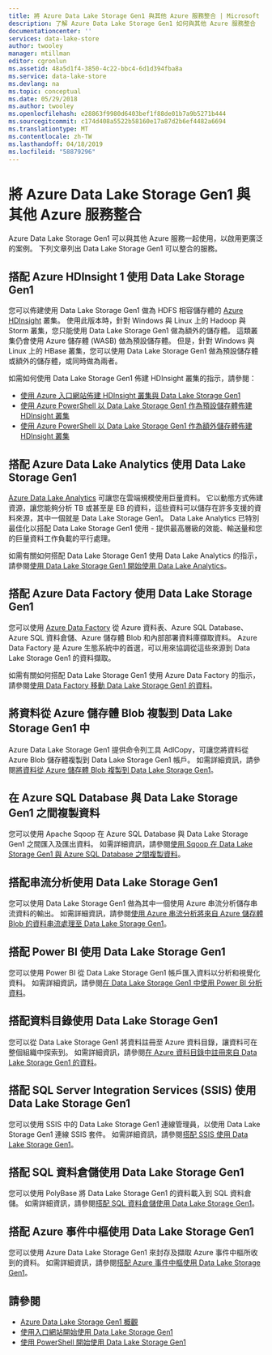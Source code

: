 ```yaml
---
title: 將 Azure Data Lake Storage Gen1 與其他 Azure 服務整合 | Microsoft Docs
description: 了解 Azure Data Lake Storage Gen1 如何與其他 Azure 服務整合
documentationcenter: ''
services: data-lake-store
author: twooley
manager: mtillman
editor: cgronlun
ms.assetid: 48a5d1f4-3850-4c22-bbc4-6d1d394fba8a
ms.service: data-lake-store
ms.devlang: na
ms.topic: conceptual
ms.date: 05/29/2018
ms.author: twooley
ms.openlocfilehash: e28863f9980d6403bef1f88de01b7a9b5271b444
ms.sourcegitcommit: c174d408a5522b58160e17a87d2b6ef4482a6694
ms.translationtype: MT
ms.contentlocale: zh-TW
ms.lasthandoff: 04/18/2019
ms.locfileid: "58879296"
---
```

# <a name="integrating-azure-data-lake-storage-gen1-with-other-azure-services"></a>將 Azure Data Lake Storage Gen1 與其他 Azure 服務整合
Azure Data Lake Storage Gen1 可以與其他 Azure 服務一起使用，以啟用更廣泛的案例。 下列文章列出 Data Lake Storage Gen1 可以整合的服務。

## <a name="use-data-lake-storage-gen1-with-azure-hdinsight"></a>搭配 Azure HDInsight 1 使用 Data Lake Storage Gen1
您可以佈建使用 Data Lake Storage Gen1 做為 HDFS 相容儲存體的 [Azure HDInsight](https://azure.microsoft.com/documentation/learning-paths/hdinsight-self-guided-hadoop-training/) 叢集。 使用此版本時，針對 Windows 與 Linux 上的 Hadoop 與 Storm 叢集，您只能使用 Data Lake Storage Gen1 做為額外的儲存體。 這類叢集仍會使用 Azure 儲存體 (WASB) 做為預設儲存體。 但是，針對 Windows 與 Linux 上的 HBase 叢集，您可以使用 Data Lake Storage Gen1 做為預設儲存體或額外的儲存體，或同時做為兩者。

如需如何使用 Data Lake Storage Gen1 佈建 HDInsight 叢集的指示，請參閱：

* [使用 Azure 入口網站佈建 HDInsight 叢集與 Data Lake Storage Gen1](data-lake-store-hdinsight-hadoop-use-portal.md)
* [使用 Azure PowerShell 以 Data Lake Storage Gen1 作為預設儲存體佈建 HDInsight 叢集](data-lake-store-hdinsight-hadoop-use-powershell-for-default-storage.md)
* [使用 Azure PowerShell 以 Data Lake Storage Gen1 作為額外儲存體佈建 HDInsight 叢集](data-lake-store-hdinsight-hadoop-use-powershell.md)

## <a name="use-data-lake-storage-gen1-with-azure-data-lake-analytics"></a>搭配 Azure Data Lake Analytics 使用 Data Lake Storage Gen1
[Azure Data Lake Analytics](../data-lake-analytics/data-lake-analytics-overview.md) 可讓您在雲端規模使用巨量資料。 它以動態方式佈建資源，讓您能夠分析 TB 或甚至是 EB 的資料，這些資料可以儲存在許多支援的資料來源，其中一個就是 Data Lake Storage Gen1。 Data Lake Analytics 已特別最佳化以搭配 Data Lake Storage Gen1 使用 - 提供最高層級的效能、輸送量和您的巨量資料工作負載的平行處理。

如需有關如何搭配 Data Lake Storage Gen1 使用 Data Lake Analytics 的指示，請參閱[使用 Data Lake Storage Gen1 開始使用 Data Lake Analytics](../data-lake-analytics/data-lake-analytics-get-started-portal.md)。

## <a name="use-data-lake-storage-gen1-with-azure-data-factory"></a>搭配 Azure Data Factory 使用 Data Lake Storage Gen1
您可以使用 [Azure Data Factory](https://azure.microsoft.com/services/data-factory/) 從 Azure 資料表、Azure SQL Database、Azure SQL 資料倉儲、Azure 儲存體 Blob 和內部部署資料庫擷取資料。 Azure Data Factory 是 Azure 生態系統中的首選，可以用來協調從這些來源到 Data Lake Storage Gen1 的資料擷取。

如需有關如何搭配 Data Lake Storage Gen1 使用 Azure Data Factory 的指示，請參閱[使用 Data Factory 移動 Data Lake Storage Gen1 的資料](../data-factory/connector-azure-data-lake-store.md)。

## <a name="copy-data-from-azure-storage-blobs-into-data-lake-storage-gen1"></a>將資料從 Azure 儲存體 Blob 複製到 Data Lake Storage Gen1 中
Azure Data Lake Storage Gen1 提供命令列工具 AdlCopy，可讓您將資料從 Azure Blob 儲存體複製到 Data Lake Storage Gen1 帳戶。 如需詳細資訊，請參閱[將資料從 Azure 儲存體 Blob 複製到 Data Lake Storage Gen1](data-lake-store-copy-data-azure-storage-blob.md)。

## <a name="copy-data-between-azure-sql-database-and-data-lake-storage-gen1"></a>在 Azure SQL Database 與 Data Lake Storage Gen1 之間複製資料
您可以使用 Apache Sqoop 在 Azure SQL Database 與 Data Lake Storage Gen1 之間匯入及匯出資料。 如需詳細資訊，請參閱[使用 Sqoop 在 Data Lake Storage Gen1 與 Azure SQL Database 之間複製資料](data-lake-store-data-transfer-sql-sqoop.md)。

## <a name="use-data-lake-storage-gen1-with-stream-analytics"></a>搭配串流分析使用 Data Lake Storage Gen1
您可以使用 Data Lake Storage Gen1 做為其中一個使用 Azure 串流分析儲存串流資料的輸出。 如需詳細資訊，請參閱[使用 Azure 串流分析將來自 Azure 儲存體 Blob 的資料串流處理至 Data Lake Storage Gen1](data-lake-store-stream-analytics.md)。

## <a name="use-data-lake-storage-gen1-with-power-bi"></a>搭配 Power BI 使用 Data Lake Storage Gen1
您可以使用 Power BI 從 Data Lake Storage Gen1 帳戶匯入資料以分析和視覺化資料。 如需詳細資訊，請參閱[在 Data Lake Storage Gen1 中使用 Power BI 分析資料](data-lake-store-power-bi.md)。

## <a name="use-data-lake-storage-gen1-with-data-catalog"></a>搭配資料目錄使用 Data Lake Storage Gen1
您可以從 Data Lake Storage Gen1 將資料註冊至 Azure 資料目錄，讓資料可在整個組織中探索到。 如需詳細資訊，請參閱[在 Azure 資料目錄中註冊來自 Data Lake Storage Gen1 的資料](data-lake-store-with-data-catalog.md)。

## <a name="use-data-lake-storage-gen1-with-sql-server-integration-services-ssis"></a>搭配 SQL Server Integration Services (SSIS) 使用 Data Lake Storage Gen1
您可以使用 SSIS 中的 Data Lake Storage Gen1 連線管理員，以使用 Data Lake Storage Gen1 連線 SSIS 套件。 如需詳細資訊，請參閱[搭配 SSIS 使用 Data Lake Storage Gen1](https://docs.microsoft.com/sql/integration-services/connection-manager/azure-data-lake-store-connection-manager)。

## <a name="use-data-lake-storage-gen1-with-sql-data-warehouse"></a>搭配 SQL 資料倉儲使用 Data Lake Storage Gen1
您可以使用 PolyBase 將 Data Lake Storage Gen1 的資料載入到 SQL 資料倉儲。 如需詳細資訊，請參閱[搭配 SQL 資料倉儲使用 Data Lake Storage Gen1](../sql-data-warehouse/sql-data-warehouse-load-from-azure-data-lake-store.md)。

## <a name="use-data-lake-storage-gen1-with-azure-event-hubs"></a>搭配 Azure 事件中樞使用 Data Lake Storage Gen1
您可以使用 Azure Data Lake Storage Gen1 來封存及擷取 Azure 事件中樞所收到的資料。 如需詳細資訊，請參閱[搭配 Azure 事件中樞使用 Data Lake Storage Gen1](data-lake-store-archive-eventhub-capture.md)。

## <a name="see-also"></a>請參閱
* [Azure Data Lake Storage Gen1 概觀](data-lake-store-overview.md)
* [使用入口網站開始使用 Data Lake Storage Gen1](data-lake-store-get-started-portal.md)
* [使用 PowerShell 開始使用 Data Lake Storage Gen1](data-lake-store-get-started-powershell.md)  

